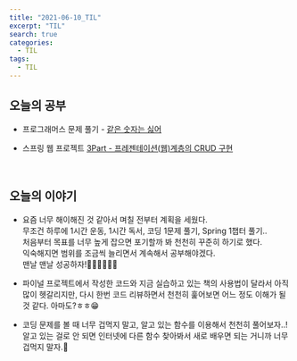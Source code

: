 ```yaml
---
title: "2021-06-10_TIL"
excerpt: "TIL"
search: true
categories: 
  - TIL
tags: 
  - TIL
---
```


## 오늘의 공부

- 프로그래머스 문제 풀기 - [같은 숫자는 싫어](https://devboryung.github.io/algorism/Programmers-17/) <br>

- 스프링 웹 프로젝트 [3Part - 프레젠테이션(웹)계층의 CRUD 구현](https://devboryung.github.io/spring/Spring-WebCRUD/) 


<br>

## 오늘의 이야기

- 요즘 너무 해이해진 것 같아서 며칠 전부터 계획을 세웠다.<br>
무조건 하루에 1시간 운동, 1시간 독서, 코딩 1문제 풀기, Spring 1챕터 풀기..<br>
처음부터 목표를 너무 높게 잡으면 포기할까 봐 천천히 꾸준히 하기로 했다.<br>
익숙해지면 범위를 조금씩 늘리면서 계속해서 공부해야겠다.<br>
맨날 맨날 성공하자!🙆‍♀️🙆‍♀️🙆‍♀️<br>


- 파이널 프로젝트에서 작성한 코드와 지금 실습하고 있는 책의 사용법이 달라서 아직 많이 헷갈리지만, 다시 한번 코드 리뷰하면서 천천히 훑어보면 어느 정도 이해가 될 것 같다. 아마도?ㅎㅎ😁 <br>

- 코딩 문제를 볼 때 너무 겁먹지 말고, 알고 있는 함수를 이용해서 천천히 풀어보자..!<br>
알고 있는 걸로 안 되면 인터넷에 다른 함수 찾아봐서 새로 배우면 되는 거니까 너무 겁먹지 말자.💪


<br><br>
